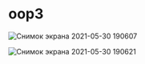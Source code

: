 # oop3
![Снимок экрана 2021-05-30 190607](https://user-images.githubusercontent.com/71971483/120111342-3be58300-c17a-11eb-847c-76dd123bbd03.png)

![Снимок экрана 2021-05-30 190621](https://user-images.githubusercontent.com/71971483/120111354-4738ae80-c17a-11eb-9f82-1862c3e13caf.png)
